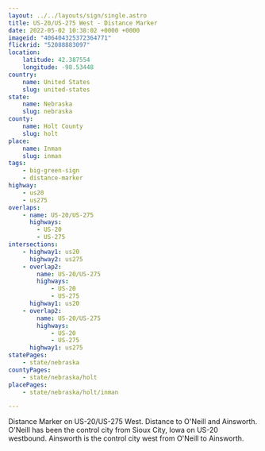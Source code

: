 ```yaml
---
layout: ../../layouts/sign/single.astro
title: US-20/US-275 West - Distance Marker
date: 2022-05-02 10:38:02 +0000 +0000
imageid: "406404325372364771"
flickrid: "52088883097"
location:
    latitude: 42.387554
    longitude: -98.53448
country:
    name: United States
    slug: united-states
state:
    name: Nebraska
    slug: nebraska
county:
    name: Holt County
    slug: holt
place:
    name: Inman
    slug: inman
tags:
    - big-green-sign
    - distance-marker
highway:
    - us20
    - us275
overlaps:
    - name: US-20/US-275
      highways:
        - US-20
        - US-275
intersections:
    - highway1: us20
      highway2: us275
    - overlap2:
        name: US-20/US-275
        highways:
            - US-20
            - US-275
      highway1: us20
    - overlap2:
        name: US-20/US-275
        highways:
            - US-20
            - US-275
      highway1: us275
statePages:
    - state/nebraska
countyPages:
    - state/nebraska/holt
placePages:
    - state/nebraska/holt/inman

---
```

Distance Marker on US-20/US-275 West.  Distance to O'Neill and Ainsworth.  O'Neill has been the control city from Sioux City, Iowa on US-20 westbound.  Ainsworth is the control city west from O'Neill to Ainsworth.